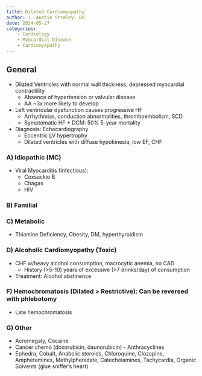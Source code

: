 ```yaml
---
title: Dilated Cardiomyopathy
author: J. Austin Straley, DO
date: 2024-05-27
categories:
    - Cardiology
    - Myocardial Disease
    - Cardiomyopathy
---
```

## General

- Dilated Ventricles with normal wall thickness, depressed myocardial contractility
    - Absence of hypertension or valvular disease
    - AA ~3x more likely to develop
- Left ventricular dysfunction causes progressive HF
    - Arrhythmias, conduction abnormalities, thromboembolism, SCD
    - Symptomatic HF + DCM: 50% 5-year mortality
- Diagnosis: Echocardiography
    - Eccentric LV hypertrophy
    - Dilated ventricles with diffuse hypokinesia, low EF, CHF

### A) Idiopathic (MC)

- Viral Myocarditis (Infectious):
    - Coxsackie B
    - Chagas
    - HIV

### B) Familial

### C) Metabolic

- Thiamine Deficiency, Obesity, DM, hyperthyroidism

### D) Alcoholic Cardiomyopathy (Toxic)

- CHF w/heavy alcohol consumption, macrocytic anemia, no CAD
    - History (>5-10) years of excessive (>7 drinks/day) of consumption
- Treatment: Alcohol abstinence

### F) Hemochromatosis (Dilated > Restrictive): Can be reversed with phlebotomy

- Late hemochromatosis

### G) Other

- Acromegaly, Cocaine
- Cancer chemo (doxorubicin, daunorubicin) - Anthracyclines
- Ephedra, Cobalt, Anabolic steroids, Chloroquine, Clozapine, Amphetamines, Methylphenidate, Catecholamines, Tachycardia, Organic Solvents (glue sniffer’s heart)
